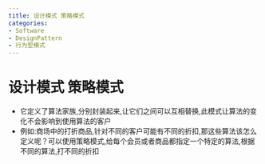```yaml
---
title: 设计模式 策略模式
categories:
- Software
- DesignPattern
- 行为型模式
---
```

# 设计模式 策略模式

- 它定义了算法家族,分别封装起来,让它们之间可以互相替换,此模式让算法的变化不会影响到使用算法的客户
- 例如:商场中的打折商品,针对不同的客户可能有不同的折扣,那这些算法该怎么定义呢？可以使用策略模式,给每个会员或者商品都指定一个特定的算法,根据不同的算法,打不同的折扣